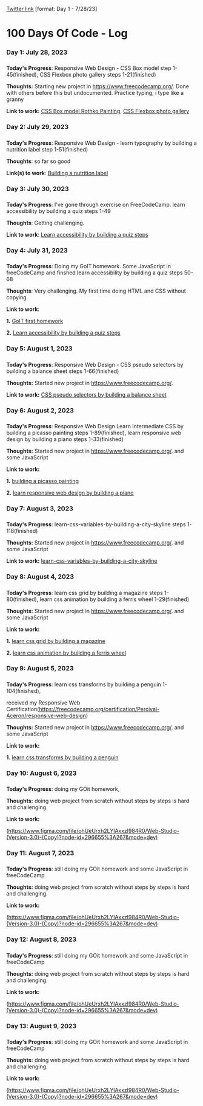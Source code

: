 [Twitter link](https://twitter.com/intent/tweet?text=I%27m%20publicly%20committing%20to%20the%20100DaysOfCode%20Challenge!%20Learn%20More%20and%20Join%20me!%20hey%20@ka11away&url=https://100DaysOfCode.com&hashtags=100DaysOfCode)  [format: Day 1 - 7/28/23]
# 100 Days Of Code - Log

### Day 1: July 28, 2023 
##### 

**Today's Progress**: Responsive Web Design - CSS Box model step 1-45(finished), 
                                              CSS Flexbox photo gallery steps 1-21(finished) 

**Thoughts:** Starting new project in https://www.freecodecamp.org/. Done with others before this but undocumented. Practice typing, i type like a granny

**Link to work:** [CSS Box model Rothko Painting](https://www.freecodecamp.org/learn/2022/responsive-web-design/learn-the-css-box-model-by-building-a-rothko-painting),
                  [CSS Flexbox photo gallery](https://www.freecodecamp.org/learn/2022/responsive-web-design/learn-css-flexbox-by-building-a-photo-gallery)

### Day 2: July 29, 2023
#####

**Today's Progress**: Responsive Web Design - learn typography by building a nutrition label step 1-51(finished)

**Thoughts**: so far so good

**Link(s) to work**: [Building a nutrition label](https://www.freecodecamp.org/learn/2022/responsive-web-design/learn-typography-by-building-a-nutrition-label)


### Day 3: July 30, 2023
#####

**Today's Progress**: I've gone through exercise on FreeCodeCamp. learn accessibility by building a quiz steps 1-49

**Thoughts**: Getting challenging.

**Link to work**: [Learn accessibility by building a quiz steps](https://www.freecodecamp.org/learn/2022/responsive-web-design/learn-accessibility-by-building-a-quiz)


### Day 4: July 31, 2023
#####

**Today's Progress**: Doing my GoIT homework. Some JavaScript in freeCodeCamp and finshed learn accessibility by building a quiz steps 50-68

**Thoughts**: Very challenging. My first time doing HTML and CSS without copying

**Link to work**: 

**1.** [GoIT first homework](https://www.figma.com/file/M78UmYRYAZ266LsJ4xgbu4/Web-Studio-(Version-3.0)-(Copy)?node-id=296605%3A13&mode=dev)

**2.** [Learn accessibility by building a quiz steps](https://www.freecodecamp.org/learn/2022/responsive-web-design/learn-accessibility-by-building-a-quiz)


### Day 5: August 1, 2023 
##### 

**Today's Progress**: Responsive Web Design - CSS pseudo selectors by building a balance sheet steps 1-66(finished)

**Thoughts:** Started new project in https://www.freecodecamp.org/.

**Link to work:** [CSS pseudo selectors by building a balance sheet](https://www.freecodecamp.org/learn/2022/responsive-web-design/learn-more-about-css-pseudo-selectors-by-building-a-balance-sheet)


### Day 6: August 2, 2023 
##### 

**Today's Progress**: Responsive Web Design Learn Intermediate CSS by building a picasso painting  steps 1-89(finished),
                      learn responsive web design by building a piano steps 1-33(finished)

**Thoughts:** Started new project in https://www.freecodecamp.org/. and some JavaScript

**Link to work:** 

**1.** [building a picasso painting](https://www.freecodecamp.org/learn/2022/responsive-web-design/learn-intermediate-css-by-building-a-picasso-painting)

**2.** [learn responsive web design by building a piano](https://www.freecodecamp.org/learn/2022/responsive-web-design/learn-responsive-web-design-by-building-a-piano)


### Day 7: August 3, 2023 
##### 

**Today's Progress**: learn-css-variables-by-building-a-city-skyline steps 1-118(finished)

**Thoughts:** Started new project in https://www.freecodecamp.org/. and some JavaScript

**Link to work:** [learn-css-variables-by-building-a-city-skyline](https://www.freecodecamp.org/learn/2022/responsive-web-design/learn-css-variables-by-building-a-city-skyline)


### Day 8: August 4, 2023 
##### 

**Today's Progress**: learn css grid by building a magazine steps 1-80(finished),
                      learn css animation by building a ferris wheel 1-29(finished)

**Thoughts:** Started new project in https://www.freecodecamp.org/. and some JavaScript

**Link to work:** 

**1.** [learn css grid by building a magazine](https://www.freecodecamp.org/learn/2022/responsive-web-design/learn-css-grid-by-building-a-magazine)

**2.** [learn css animation by building a ferris wheel](https://www.freecodecamp.org/learn/2022/responsive-web-design/learn-css-animation-by-building-a-ferris-wheel)


### Day 9: August 5, 2023 
##### 

**Today's Progress**: learn css transforms by building a penguin 1-104(finished),

  received my Responsive Web Certification(https://freecodecamp.org/certification/Percival-Aceron/responsive-web-design)

**Thoughts:** Started new project in https://www.freecodecamp.org/. and some JavaScript

**Link to work:** 

**1.** [learn css transforms by building a penguin](https://www.freecodecamp.org/learn/2022/responsive-web-design/learn-css-transforms-by-building-a-penguin)


### Day 10: August 6, 2023 
##### 

**Today's Progress**: doing my GOit homework,

**Thoughts:** doing web project from scratch without steps by steps is hard and challenging.

**Link to work:** 

(https://www.figma.com/file/ohUeUrxh2LYlAxxzl984R0/Web-Studio-(Version-3.0)-(Copy)?node-id=296655%3A267&mode=dev)


### Day 11: August 7, 2023 
##### 

**Today's Progress**: still doing my GOit homework and some JavaScript in freeCodeCamp

**Thoughts:** doing web project from scratch without steps by steps is hard and challenging.

**Link to work:** 

(https://www.figma.com/file/ohUeUrxh2LYlAxxzl984R0/Web-Studio-(Version-3.0)-(Copy)?node-id=296655%3A267&mode=dev)


### Day 12: August 8, 2023 
##### 

**Today's Progress**: still doing my GOit homework and some JavaScript in freeCodeCamp

**Thoughts:** doing web project from scratch without steps by steps is hard and challenging.

**Link to work:** 

(https://www.figma.com/file/ohUeUrxh2LYlAxxzl984R0/Web-Studio-(Version-3.0)-(Copy)?node-id=296655%3A267&mode=dev)


### Day 13: August 9, 2023 
##### 

**Today's Progress**: still doing my GOit homework and some JavaScript in freeCodeCamp

**Thoughts:** doing web project from scratch without steps by steps is hard and challenging.

**Link to work:** 

(https://www.figma.com/file/ohUeUrxh2LYlAxxzl984R0/Web-Studio-(Version-3.0)-(Copy)?node-id=296655%3A267&mode=dev)


